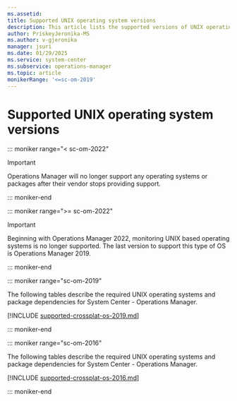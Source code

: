 ```yaml
---
ms.assetid:
title: Supported UNIX operating system versions
description: This article lists the supported versions of UNIX operating system for System Center Operations Manager.
author: PriskeyJeronika-MS
ms.author: v-gjeronika
manager: jsuri
ms.date: 01/29/2025
ms.service: system-center
ms.subservice: operations-manager
ms.topic: article
monikerRange: '<=sc-om-2019'
---
```


# Supported UNIX operating system versions

::: moniker range="< sc-om-2022"

> [!IMPORTANT]
> Operations Manager will no longer support any operating systems or packages after their vendor stops providing support.

::: moniker-end

::: moniker range=">= sc-om-2022"

> [!IMPORTANT]
> Beginning with Operations Manager 2022, monitoring UNIX based operating systems is no longer supported. The last version to support this type of OS is Operations Manager 2019.

::: moniker-end

::: moniker range="sc-om-2019"


The following tables describe the required UNIX operating systems and package dependencies for System Center - Operations Manager.

[!INCLUDE [supported-crossplat-os-2019.md](../includes/supported-crossplat-unix-os-2019.md)]

::: moniker-end

::: moniker range="sc-om-2016"


The following tables describe the required UNIX operating systems and package dependencies for System Center - Operations Manager.

[!INCLUDE [supported-crossplat-os-2016.md](../includes/supported-crossplat-unix-os-2016.md)]

::: moniker-end
